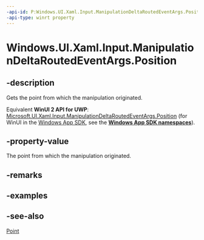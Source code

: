 ```yaml
---
-api-id: P:Windows.UI.Xaml.Input.ManipulationDeltaRoutedEventArgs.Position
-api-type: winrt property
---
```


<!-- Property syntax
public Windows.Foundation.Point Position { get; }
-->

# Windows.UI.Xaml.Input.ManipulationDeltaRoutedEventArgs.Position

## -description
Gets the point from which the manipulation originated.

Equivalent **WinUI 2 API for UWP**: [Microsoft.UI.Xaml.Input.ManipulationDeltaRoutedEventArgs.Position](/windows/winui/api/microsoft.ui.xaml.input.manipulationdeltaroutedeventargs.position) (for WinUI in the [Windows App SDK](/windows/apps/windows-app-sdk/), see the **[Windows App SDK namespaces](/windows/windows-app-sdk/api/winrt/)**).

## -property-value
The point from which the manipulation originated.

## -remarks

## -examples

## -see-also
[Point](../windows.foundation/point.md)
